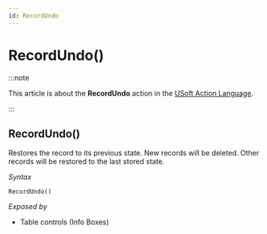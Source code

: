 ```yaml
---
id: RecordUndo
---
```


# RecordUndo()




:::note

This article is about the **RecordUndo** action in the [USoft Action Language](/Task_flow/Action_Language_reference/USoft_Action_Language.md).

:::

## **RecordUndo()**

Restores the record to its previous state. New records will be deleted. Other records will be restored to the last stored state.

*Syntax*

```
RecordUndo()
```

*Exposed by*

- Table controls (Info Boxes)